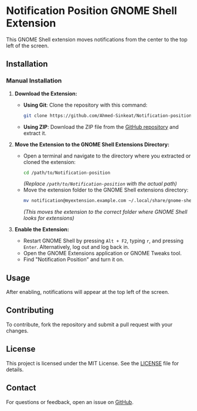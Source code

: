 # Notification Position GNOME Shell Extension

This GNOME Shell extension moves notifications from the center to the top left of the screen.

## Installation

### Manual Installation

1. **Download the Extension:**
   - **Using Git**: Clone the repository with this command:
     ```bash
     git clone https://github.com/Ahmed-Sinkeat/Notification-position.git
     ```
   - **Using ZIP**: Download the ZIP file from the [GitHub repository](https://github.com/Ahmed-Sinkeat/Notification-position) and extract it.

2. **Move the Extension to the GNOME Shell Extensions Directory:**
   - Open a terminal and navigate to the directory where you extracted or cloned the extension:
     ```bash
     cd /path/to/Notification-position
     ```
     *(Replace `/path/to/Notification-position` with the actual path)*
   - Move the extension folder to the GNOME Shell extensions directory:
     ```bash
     mv notification@myextension.example.com ~/.local/share/gnome-shell/extensions/
     ```
     *(This moves the extension to the correct folder where GNOME Shell looks for extensions)*

3. **Enable the Extension:**
   - Restart GNOME Shell by pressing `Alt + F2`, typing `r`, and pressing `Enter`. Alternatively, log out and log back in.
   - Open the GNOME Extensions application or GNOME Tweaks tool.
   - Find "Notification Position" and turn it on.

## Usage

After enabling, notifications will appear at the top left of the screen.

## Contributing

To contribute, fork the repository and submit a pull request with your changes.

## License

This project is licensed under the MIT License. See the [LICENSE](LICENSE) file for details.

## Contact

For questions or feedback, open an issue on [GitHub](https://github.com/Ahmed-Sinkeat/Notification-position/issues).
